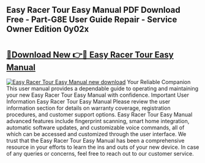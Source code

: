 ## Easy Racer Tour Easy Manual PDF Download Free - Part-G8E User Guide Repair - Service Owner Edition 0y02x

# <h2><a href="http://bc40604.oget.top/?id=Easy+Racer+Tour+Easy+Manual">🔗Download New 👉🔴 Easy Racer Tour Easy Manual</a></h2>

[![Easy Racer Tour Easy Manual new download](https://i.imgur.com/5g1atiW.png)](http://bc40604.oget.top/?id=Easy+Racer+Tour+Easy+Manual)
Your Reliable Companion This user manual provides a dependable guide to operating and maintaining your new Easy Racer Tour Easy Manual with confidence. Important User Information Easy Racer Tour Easy Manual Please review the user information section for details on warranty coverage, registration procedures, and customer support options. Easy Racer Tour Easy Manual advanced features include fingerprint scanning, smart home integration, automatic software updates, and customizable voice commands, all of which can be accessed and customized through the user interface. We trust that the Easy Racer Tour Easy Manual has been a comprehensive resource in your efforts to learn the ins and outs of your new device. In case of any queries or concerns, feel free to reach out to our customer service.
